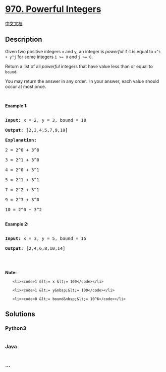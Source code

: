 # [970. Powerful Integers](https://leetcode.com/problems/powerful-integers)

[中文文档](/solution/0900-0999/0970.Powerful%20Integers/README.md)

## Description
<p>Given two positive integers <code>x</code> and <code>y</code>, an integer is <em>powerful</em>&nbsp;if it is equal to <code>x^i + y^j</code>&nbsp;for&nbsp;some integers <code>i &gt;= 0</code> and <code>j &gt;= 0</code>.</p>



<p>Return a list of all <em>powerful</em> integers that have value less than or equal to <code>bound</code>.</p>



<p>You may return the answer in any order.&nbsp; In your answer, each value should occur at most once.</p>



<p>&nbsp;</p>



<div>

<p><strong>Example 1:</strong></p>



<pre>

<strong>Input: </strong>x = <span id="example-input-1-1">2</span>, y = <span id="example-input-1-2">3</span>, bound = <span id="example-input-1-3">10</span>

<strong>Output: </strong><span id="example-output-1">[2,3,4,5,7,9,10]</span>

<strong>Explanation: </strong>

2 = 2^0 + 3^0

3 = 2^1 + 3^0

4 = 2^0 + 3^1

5 = 2^1 + 3^1

7 = 2^2 + 3^1

9 = 2^3 + 3^0

10 = 2^0 + 3^2

</pre>



<div>

<p><strong>Example 2:</strong></p>



<pre>

<strong>Input: </strong>x = <span id="example-input-2-1">3</span>, y = <span id="example-input-2-2">5</span>, bound = <span id="example-input-2-3">15</span>

<strong>Output: </strong><span id="example-output-2">[2,4,6,8,10,14]</span>

</pre>

</div>

</div>



<p>&nbsp;</p>



<p><strong>Note:</strong></p>



<ul>

	<li><code>1 &lt;= x &lt;= 100</code></li>

	<li><code>1 &lt;= y&nbsp;&lt;= 100</code></li>

	<li><code>0 &lt;= bound&nbsp;&lt;= 10^6</code></li>

</ul>


## Solutions


<!-- tabs:start -->

### **Python3**

```python

```

### **Java**

```java

```

### **...**
```

```

<!-- tabs:end -->